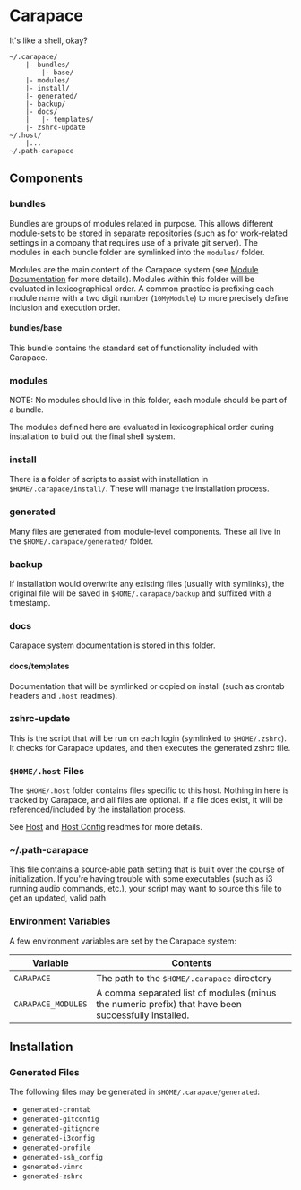 Carapace
========

It's like a shell, okay?

```
~/.carapace/
    |- bundles/
        |- base/
    |- modules/
    |- install/
    |- generated/
    |- backup/
    |- docs/
    |   |- templates/
    |- zshrc-update
~/.host/
    |...
~/.path-carapace
```

Components
----------

### bundles

Bundles are groups of modules related in purpose.  This allows different module-sets to be stored in separate repositories (such as for work-related settings in a company that requires use of a private git server).  The modules in each bundle folder are symlinked into the `modules/` folder.

Modules are the main content of the Carapace system (see [Module Documentation](Module.md) for more details).  Modules within this folder will be evaluated in lexicographical order.  A common practice is prefixing each module name with a two digit number (`10MyModule`) to more precisely define inclusion and execution order.

#### bundles/base

This bundle contains the standard set of functionality included with Carapace.

### modules

NOTE: No modules should live in this folder, each module should be part of a bundle.

The modules defined here are evaluated in lexicographical order during installation to build out the final shell system.

### install

There is a folder of scripts to assist with installation in `$HOME/.carapace/install/`.  These will manage the installation process.

### generated

Many files are generated from module-level components.  These all live in the `$HOME/.carapace/generated/` folder.

### backup

If installation would overwrite any existing files (usually with symlinks), the original file will be saved in `$HOME/.carapace/backup` and suffixed with a timestamp.

### docs

Carapace system documentation is stored in this folder.

#### docs/templates

Documentation that will be symlinked or copied on install (such as crontab headers and `.host` readmes).

### zshrc-update

This is the script that will be run on each login (symlinked to `$HOME/.zshrc`).  It checks for Carapace updates, and then executes the generated zshrc file.

### `$HOME/.host` Files

The `$HOME/.host` folder contains files specific to this host.  Nothing in here is tracked by Carapace, and all files are optional.  If a file does exist, it will be referenced/included by the installation process.

See [Host](Host.md) and [Host Config](Host-Config.md) readmes for more details.

### ~/.path-carapace

This file contains a source-able path setting that is built over the course of initialization.  If you're having trouble with some executables (such as i3 running audio commands, etc.), your script may want to source this file to get an updated, valid path.

### Environment Variables

A few environment variables are set by the Carapace system:

Variable           | Contents
------------------ | --------
`CARAPACE`         | The path to the `$HOME/.carapace` directory
`CARAPACE_MODULES` | A comma separated list of modules (minus the numeric prefix) that have been successfully installed.

Installation
------------

### Generated Files

The following files may be generated in `$HOME/.carapace/generated`:

- `generated-crontab`
- `generated-gitconfig`
- `generated-gitignore`
- `generated-i3config`
- `generated-profile`
- `generated-ssh_config`
- `generated-vimrc`
- `generated-zshrc`

